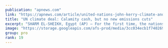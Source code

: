 ```yaml
---
publication: "apnews.com"
link: "https://apnews.com/article/united-nations-john-kerry-climate-and-environment-18f6e5cb8183c59ceaf0cf2408842e6c"
title: "UN climate deal: Calamity cash, but no new emissions cuts"
excerpt: "SHARM EL-SHEIKH, Egypt (AP) — For the first time, the nations of the world decided to help pay for the damage an overheating world is inflicting on poor countries, but they finished marathon climate t"
image: "https://storage.googleapis.com/afs-prod/media/3cc034ecb1f740269f8e2a73f45a4f47/3000.jpeg"
group: pro
rank: 19
---
```

